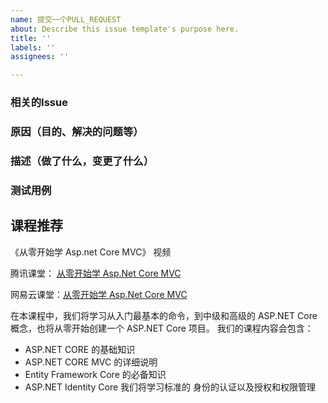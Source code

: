 ```yaml
---
name: 提交一个PULL_REQUEST
about: Describe this issue template's purpose here.
title: ''
labels: ''
assignees: ''

---
```



### 相关的Issue


### 原因（目的、解决的问题等）


### 描述（做了什么，变更了什么）


### 测试用例






## 课程推荐

《从零开始学 Asp.net Core MVC》 视频

腾讯课堂： [从零开始学 Asp.Net Core MVC](https://ke.qq.com/course/392589)

网易云课堂：[从零开始学 Asp.Net Core MVC](https://study.163.com/course/courseMain.htm?courseId=1209215803&share=2&shareId=400000000309007)


在本课程中，我们将学习从入门最基本的命令，到中级和高级的 ASP.NET Core 概念，也将从零开始创建一个 ASP.NET Core 项目。
我们的课程内容会包含：

- ASP.NET CORE 的基础知识
- ASP.NET CORE MVC 的详细说明
- Entity Framework Core 的必备知识
- ASP.NET Identity Core 我们将学习标准的 身份的认证以及授权和权限管理






